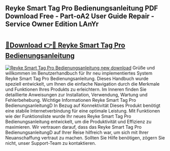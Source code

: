 ## Reyke Smart Tag Pro Bedienungsanleitung PDF Download Free - Part-oA2 User Guide Repair - Service Owner Edition LAnYr

# <h2><a href="http://df1uix.blite.top/?on=Reyke+Smart+Tag+Pro+Bedienungsanleitung">🔗Download 👉🔴 Reyke Smart Tag Pro Bedienungsanleitung</a></h2>

[![Reyke Smart Tag Pro Bedienungsanleitung new download](https://i.imgur.com/lujVjoI.png)](http://df1uix.blite.top/?on=Reyke+Smart+Tag+Pro+Bedienungsanleitung)
Grüße und willkommen im Benutzerhandbuch für Ihr neu implementiertes System Reyke Smart Tag Pro Bedienungsanleitung. Dieses Handbuch wurde speziell entwickelt, um Ihnen die einfache Navigation durch die Merkmale und Funktionen Ihres Produkts zu erleichtern. Im Inneren finden Sie detaillierte Anweisungen zur Installation, Verwendung, Wartung und Fehlerbehebung. Wichtige Informationen Reyke Smart Tag Pro BedienungsanleitungD In Bezug auf Konnektivität Dieses Produkt benötigt eine stabile Internetverbindung für eine optimale Leistung. Mit Funktionen wie der Funktionsliste wurde Ihr neues Reyke Smart Tag Pro Bedienungsanleitung entwickelt, um die Produktivität und Effizienz zu maximieren. Wir vertrauen darauf, dass das Reyke Smart Tag Pro BedienungsanleitungD auf Ihrer Reise hilfreich war, um sich mit Ihrer Neuanschaffung vertraut zu machen. Sollten Sie Hilfe benötigen, zögern Sie nicht, unser Support-Team zu kontaktieren.
